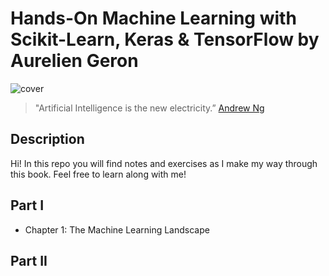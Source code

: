 # Hands-On Machine Learning with Scikit-Learn, Keras & TensorFlow by Aurelien Geron
![cover](https://i.pinimg.com/originals/33/d7/c5/33d7c5444bcffca6749b9c9d087f42c8.png)
> "Artificial Intelligence is the new electricity.” [Andrew Ng](https://en.wikipedia.org/wiki/Andrew_Ng)
## Description
Hi!  In this repo you will find notes and exercises as I make my way through this book.  Feel free to learn along with me!
## Part I
* Chapter 1:  The Machine Learning Landscape
## Part II

